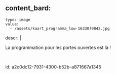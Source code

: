 content_bard:
  -
    type: image
    value:
      - /assets/kaart_programma_low-1633079842.jpg
descr: |
  <p>La programmation pour les portes ouvertes est là !
  </p>
  <p><br>
  </p>
  
id: a2c0dc12-7931-4300-b52b-a871667a1345
